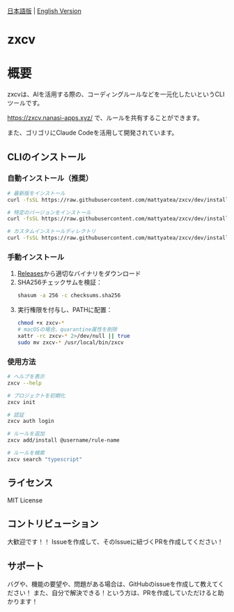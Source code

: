 [日本語版](README.md) | [English Version](README-EN.md)

# zxcv

# 概要
zxcvは、AIを活用する際の、コーディングルールなどを一元化したいというCLIツールです。

https://zxcv.nanasi-apps.xyz/ で、ルールを共有することができます。

また、ゴリゴリにClaude Codeを活用して開発されています。

## CLIのインストール

### 自動インストール（推奨）

```bash
# 最新版をインストール
curl -fsSL https://raw.githubusercontent.com/mattyatea/zxcv/dev/install.sh | bash

# 特定のバージョンをインストール
curl -fsSL https://raw.githubusercontent.com/mattyatea/zxcv/dev/install.sh | bash -s -- --version cli-v1.1.0

# カスタムインストールディレクトリ
curl -fsSL https://raw.githubusercontent.com/mattyatea/zxcv/dev/install.sh | bash -s -- --install-dir ~/.local/bin
```

### 手動インストール

1. [Releases](https://github.com/mattyatea/zxcv/releases)から適切なバイナリをダウンロード
2. SHA256チェックサムを検証：
   ```bash
   shasum -a 256 -c checksums.sha256
   ```
3. 実行権限を付与し、PATHに配置：
   ```bash
   chmod +x zxcv-*
   # macOSの場合、quarantine属性を削除
   xattr -rc zxcv-* 2>/dev/null || true
   sudo mv zxcv-* /usr/local/bin/zxcv
   ```

### 使用方法

```bash
# ヘルプを表示
zxcv --help

# プロジェクトを初期化
zxcv init

# 認証
zxcv auth login

# ルールを追加
zxcv add/install @username/rule-name

# ルールを検索
zxcv search "typescript"
```

## ライセンス

MIT License

## コントリビューション

大歓迎です！！
Issueを作成して、そのIssueに紐づくPRを作成してください！

## サポート

バグや、機能の要望や、問題がある場合は、GitHubのissueを作成して教えてください！
また、自分で解決できる！という方は、PRを作成していただけると助かります！
